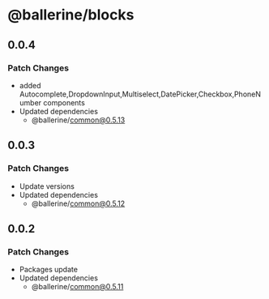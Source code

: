 # @ballerine/blocks

## 0.0.4

### Patch Changes

- added Autocomplete,DropdownInput,Multiselect,DatePicker,Checkbox,PhoneNumber components
- Updated dependencies
  - @ballerine/common@0.5.13

## 0.0.3

### Patch Changes

- Update versions
- Updated dependencies
  - @ballerine/common@0.5.12

## 0.0.2

### Patch Changes

- Packages update
- Updated dependencies
  - @ballerine/common@0.5.11
